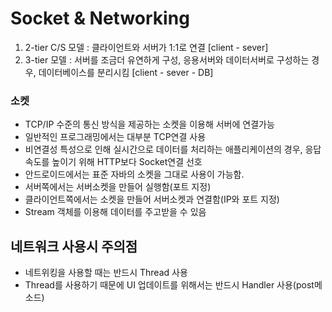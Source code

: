 # Socket & Networking

1. 2-tier C/S 모델 : 클라이언트와 서버가 1:1로 연결 [client - sever]
2. 3-tier 모델 : 서버를 조금더 유연하게 구성, 응용서버와 데이터서버로 구성하는 경우, 데이터베이스를 분리시킴 [client - sever - DB]

### 소켓
+ TCP/IP 수준의 통신 방식을 제공하는 소켓을 이용해 서버에 연결가능
+ 일반적인 프로그래밍에서는 대부분 TCP연결 사용
+ 비연결성 특성으로 인해 실시간으로 데이터를 처리하는 애플리케이션의 경우, 응답 속도를 높이기 위해 HTTP보다 Socket연결 선호
+ 안드로이드에서는 표준 자바의 소켓을 그대로 사용이 가능함.
+ 서버쪽에서는 서버소켓을 만들어 실행함(포트 지정)
+ 클라이언트쪽에서는 소켓을 만들어 서버소켓과 연결함(IP와 포트 지정)
+ Stream 객체를 이용해 데이터를 주고받을 수 있음

## 네트워크 사용시 주의점
+ 네트위킹을 사용할 때는 반드시 Thread 사용
+ Thread를 사용하기 때문에 UI 업데이트를 위해서는 반드시 Handler 사용(post메소드)
